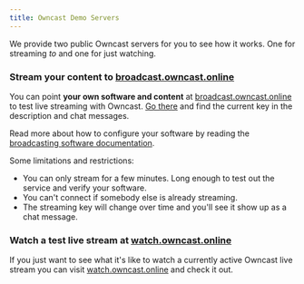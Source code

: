 ```yaml
---
title: Owncast Demo Servers
---
```



We provide two public Owncast servers for you to see how it works.  One for streaming *to* and one for just watching.

### Stream your content to [broadcast.owncast.online](http://broadcast.owncast.online)

You can point **your own software and content** at [broadcast.owncast.online](http://broadcast.owncast.online) to test live streaming with Owncast.  [Go there](http://broadcast.owncast.online) and find the current key in the description and chat messages.

Read more about how to configure your software by reading the [broadcasting software documentation](/docs/broadcasting/).

Some limitations and restrictions:

* You can only stream for a few minutes.  Long enough to test out the service and verify your software.
* You can't connect if somebody else is already streaming.
* The streaming key will change over time and you'll see it show up as a chat message.


### Watch a test live stream at [watch.owncast.online](http://watch.owncast.online)

If you just want to see what it's like to watch a currently active Owncast live stream you can visit [watch.owncast.online](http://watch.owncast.online) and check it out.